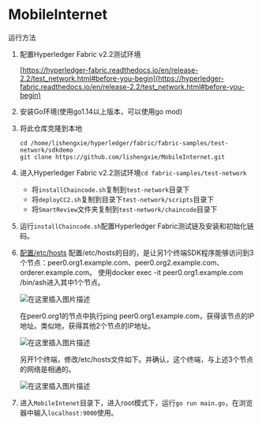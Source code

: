 # MobileInternet

运行方法

1. 配置Hyperledger Fabric v2.2测试环境

   [https://hyperledger-fabric.readthedocs.io/en/release-2.2/test_network.html#before-you-begin](https://hyperledger-fabric.readthedocs.io/en/release-2.2/test_network.html#before-you-begin)

2. 安装Go环境(使用go1.14以上版本，可以使用go mod)

3. 将此仓库克隆到本地

   ```
   cd /home/lishengxie/hyperledger/fabric/fabric-samples/test-network/sdkdemo
   git clone https://github.com/lishengxie/MobileInternet.git
   ```

4. 进入Hyperledger Fabric v2.2测试环境```cd fabric-samples/test-network```

   * 将```installChaincode.sh```复制到```test-network```目录下
   * 将```deployCC2.sh```复制到目录下```test-network/scripts```目录下
   * 将```SmartReview```文件夹复制到```test-network/chaincode```目录下

5. 运行```installChaincode.sh```配置Hyperledger Fabric测试链及安装和初始化链码。

6. [配置/etc/hosts](https://blog.csdn.net/qq_18807043/article/details/108684285?utm_medium=distribute.pc_relevant.none-task-blog-baidujs_title-1&spm=1001.2101.3001.4242)
   配置/etc/hosts的目的，是让另1个终端SDK程序能够访问到3个节点：peer0.org1.example.com、peer0.org2.example.com、orderer.example.com。
   使用docker exec -it peer0.org1.example.com /bin/ash进入其中1个节点。

   ![在这里插入图片描述](https://img-blog.csdnimg.cn/20200919183019721.png#pic_center)

   在peer0.org1的节点中执行ping peer0.org1.example.com，获得该节点的IP地址。类似地，获得其他2个节点的IP地址。

   ![在这里插入图片描述](https://img-blog.csdnimg.cn/20200919183225449.png#pic_center)

   另开1个终端，修改/etc/hosts文件如下。并确认，这个终端，与上述3个节点的网络是相通的。

   ![在这里插入图片描述](https://img-blog.csdnimg.cn/20200919183413742.png#pic_center)

7. 进入```MobileIntenet```目录下，进入root模式下，运行```go run main.go```，在浏览器中输入```localhost:9000```使用。

